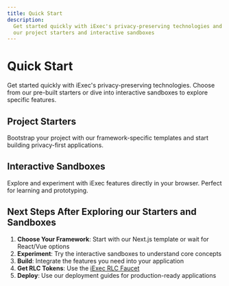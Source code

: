 ```yaml
---
title: Quick Start
description:
  Get started quickly with iExec's privacy-preserving technologies and explore
  our project starters and interactive sandboxes
---
```


# Quick Start

Get started quickly with iExec's privacy-preserving technologies. Choose from
our pre-built starters or dive into interactive sandboxes to explore specific
features.

## Project Starters

Bootstrap your project with our framework-specific templates and start building
privacy-first applications.

<CardGrid>

<ProjectCard
  title="Next.js Starter"
  description="Full-featured Next.js template with Reown integration, TypeScript support, and seamless iExec connectivity."
  icon="logos:nextjs-icon"
  status="available"
  statusLabel="Available"
  buttonLabel="Get Started"
  buttonIcon="mdi:github"
  buttonHref="https://github.com/iExecBlockchainComputing/iexec-nextjs-starter"
/>

<ProjectCard
  title="React Starter"
  description="React starter template with Privy SDK for seamless iExec wallet integration."
  icon="logos:react"
  status="available"
  statusLabel="Available"
  buttonLabel="Get Started"
  buttonIcon="mdi:github"
  buttonHref="https://github.com/iExecBlockchainComputing/iexec-react-starter"
/>

<ProjectCard
  title="Vue.js Starter"
  description="Vue 3 starter template  with TypeScript and Reown integration for iExec apps."
  icon="logos:vue"
  status="available"
  statusLabel="Available"
  buttonLabel="Get Started"
  buttonIcon="mdi:github"
  buttonHref="https://github.com/iExecBlockchainComputing/iexec-vuejs-starter"
/>

</CardGrid>

## Interactive Sandboxes

Explore and experiment with iExec features directly in your browser. Perfect for
learning and prototyping.

<CardGrid>

<ProjectCard
  title="DataProtector Core"
  description="Essential data protection features including encryption, access control, and secure storage."
  icon="mdi:shield-lock"
  status="interactive"
  statusLabel="Interactive"
  buttonLabel="Open Sandbox"
  buttonHref="https://codesandbox.io/p/github/iExecBlockchainComputing/dataprotector-sandbox/main"
/>

<ProjectCard
  title="Web3 Telegram"
  description="Privacy-preserving Telegram messaging integration with user consent management."
  icon="mdi:message-lock"
  status="interactive"
  statusLabel="Interactive"
  buttonLabel="Open Sandbox"
  buttonHref="https://codesandbox.io/p/github/iExecBlockchainComputing/web3-telegram-sandbox/main"
/>

<ProjectCard
  title="Web3 Mail"
  description="Secure email communication for Web3 users without revealing personal email addresses."
  icon="mdi:email-lock"
  status="interactive"
  statusLabel="Interactive"
  buttonLabel="Open Sandbox"
  buttonHref="https://codesandbox.io/p/github/iExecBlockchainComputing/web3mail-sandbox/main"
/>

</CardGrid>

## Next Steps After Exploring our Starters and Sandboxes

1. **Choose Your Framework**: Start with our Next.js template or wait for
   React/Vue options
2. **Experiment**: Try the interactive sandboxes to understand core concepts
3. **Build**: Integrate the features you need into your application
4. **Get RLC Tokens**: Use the [iExec RLC Faucet](https://explorer.iex.ec/arbitrum-sepolia-testnet/faucet)
5. **Deploy**: Use our deployment guides for production-ready applications

<script setup>
import CardGrid from '@/components/CardGrid.vue';
import ProjectCard from '@/components/ProjectCard.vue';
</script>
